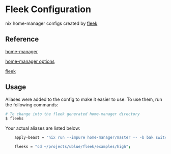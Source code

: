 # Fleek Configuration
nix home-manager configs created by [fleek](https://github.com/ublue-os/fleek)

## Reference

[home-manager](https://nix-community.github.io/home-manager/)

[home-manager options](https://nix-community.github.io/home-manager/options.html)

[fleek](https://getfleek.dev)

## Usage

Aliases were added to the config to make it easier to use. To use them, run the following commands:

```bash
# To change into the fleek generated home-manager directory
$ fleeks
```

Your actual aliases are listed below:
```bash
    apply-beast = "nix run --impure home-manager/master -- -b bak switch --flake .#bjk@beast";

    fleeks = "cd ~/projects/ublue/fleek/examples/high";
```
